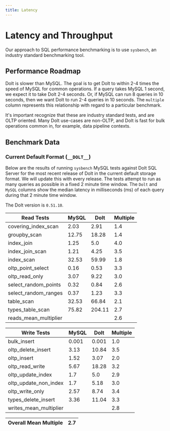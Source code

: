 ```yaml
---
title: Latency
---
```


# Latency and Throughput

Our approach to SQL performance benchmarking is to use `sysbench`, an
industry standard benchmarking tool.

## Performance Roadmap

Dolt is slower than MySQL. The goal is to get Dolt to within 2-4 times
the speed of MySQL for common operations. If a query takes MySQL 1
second, we expect it to take Dolt 2-4 seconds. Or, if MySQL can run 8
queries in 10 seconds, then we want Dolt to run 2-4 queries in 10
seconds. The `multiple` column represents this relationship with
regard to a particular benchmark.

It's important recognize that these are industry standard tests, and
are OLTP oriented. Many Dolt use-cases are non-OLTP, and Dolt is fast
for bulk operations common in, for example, data pipeline contexts.

## Benchmark Data

### Current Default Format (`__DOLT__`)

Below are the results of running `sysbench` MySQL tests against Dolt
SQL Server for the most recent release of Dolt in the current default 
storage format. We will update this with every release. The tests 
attempt to run as many queries as possible in a fixed 2 minute time 
window. The `Dolt` and `MySQL` columns show the median latency in 
milliseconds (ms) of each query during that 2 minute time window.

The Dolt version is `0.51.10`.

<!-- START___DOLT___LATENCY_RESULTS_TABLE -->
|       Read Tests        | MySQL |  Dolt  | Multiple |
|-------------------------|-------|--------|----------|
| covering\_index\_scan   |  2.03 |   2.91 |      1.4 |
| groupby\_scan           | 12.75 |  18.28 |      1.4 |
| index\_join             |  1.25 |    5.0 |      4.0 |
| index\_join\_scan       |  1.21 |   4.25 |      3.5 |
| index\_scan             | 32.53 |  59.99 |      1.8 |
| oltp\_point\_select     |  0.16 |   0.53 |      3.3 |
| oltp\_read\_only        |  3.07 |   9.22 |      3.0 |
| select\_random\_points  |  0.32 |   0.84 |      2.6 |
| select\_random\_ranges  |  0.37 |   1.23 |      3.3 |
| table\_scan             | 32.53 |  66.84 |      2.1 |
| types\_table\_scan      | 75.82 | 204.11 |      2.7 |
| reads\_mean\_multiplier |       |        |      2.6 |

|       Write Tests        | MySQL | Dolt  | Multiple |
|--------------------------|-------|-------|----------|
| bulk\_insert             | 0.001 | 0.001 |      1.0 |
| oltp\_delete\_insert     |  3.13 | 10.84 |      3.5 |
| oltp\_insert             |  1.52 |  3.07 |      2.0 |
| oltp\_read\_write        |  5.67 | 18.28 |      3.2 |
| oltp\_update\_index      |   1.7 |   5.0 |      2.9 |
| oltp\_update\_non\_index |   1.7 |  5.18 |      3.0 |
| oltp\_write\_only        |  2.57 |  8.74 |      3.4 |
| types\_delete\_insert    |  3.36 | 11.04 |      3.3 |
| writes\_mean\_multiplier |       |       |      2.8 |

| Overall Mean Multiple | 2.7 |
|-----------------------|-----|
<!-- END___DOLT___LATENCY_RESULTS_TABLE -->
<br/>
